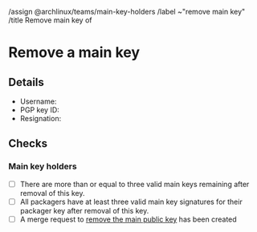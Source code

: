 <!--
This template is used when an existing main PGP public key needs to be removed
from the distribution's keyring.
It is used by users with a valid main key or the holder of the revocation
certificate of the main key that is about to be removed.

NOTE: All comment sections with a MODIFY note need to be edited. All checkboxes
in the "Check" section labeled as "Main key holders" need to be checked for the
accompanying merge request to be merged.
-->
/assign @archlinux/teams/main-key-holders
/label ~"remove main key"
/title Remove main key of <!-- MODIFY: Add main key holder's username -->
<!--
Please do not remove the above quick actions, which automatically label the
issue and assign relevant users.
-->

# Remove a main key

## Details

- Username: <!-- MODIFY: Add the @-prefixed username -->
- PGP key ID: <!-- MODIFY: Add the output of `gpg --keyid-format long --list-key <MAIN KEY UID> | sed -n '2p' | tr -d ' '` here -->
- Resignation: <!-- MODIFY: Link to resignation of key holder -->

## Checks

### Main key holders

- [ ] There are more than or equal to three valid main keys remaining after
  removal of this key.
- [ ] All packagers have at least three valid main key signatures for their
  packager key after removal of this key.
- [ ] A merge request to [remove the main public
  key](https://gitlab.archlinux.org/archlinux/archlinux-keyring/-/wikis/workflows/remove-a-main-key)
  has been created
